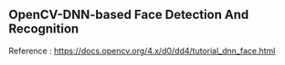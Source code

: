 ## OpenCV-DNN-based Face Detection And Recognition


Reference : https://docs.opencv.org/4.x/d0/dd4/tutorial_dnn_face.html
